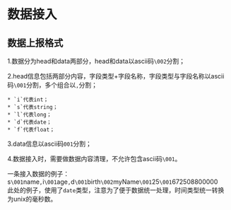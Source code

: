 
数据接入
=======================

## 数据上报格式

1.数据分为head和data两部分，head和data以ascii码`\002`分割；  

2.head信息包括两部分内容，字段类型+字段名称，字段类型与字段名称以ascii码`\001`分割，多个组合以`,`分割；  

    * `i`代表int；  
    * `s`代表string；  
    * `l`代表long；  
    * `d`代表date；  
    * `f`代表float；  

3.data信息以ascii码`001`分割；   

4.数据接入时，需要做数据内容清理，不允许包含ascii码`\001`。  

一条接入数据的例子：  
s`\001`name`,`i`\001`age`,`d`\001`birth`\002`myName`\001`25`\001`672508800000  
此处的例子，使用了`date`类型，注意为了便于数据统一处理，时间类型统一转换为unix的毫秒数。
